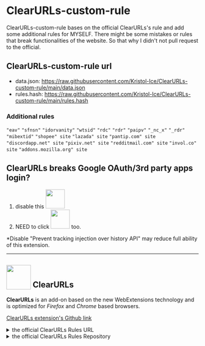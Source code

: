 # ClearURLs-custom-rule
ClearURLs-custom-rule bases on the official ClearURLs's rule and add some additional rules for MYSELF. There might be some mistakes or rules that break functionalities of the website. So that why I didn't not pull request to the official.

## ClearURLs-custom-rule url
- data.json: https://raw.githubusercontent.com/Kristol-Ice/ClearURLs-custom-rule/main/data.json
- rules.hash: https://raw.githubusercontent.com/Kristol-Ice/ClearURLs-custom-rule/main/rules.hash

### Additional rules
`"eav"`
`"sfnsn"`
`"idorvanity"`
`"wtsid"`
`"rdc"`
`"rdr"`
`"paipv"`
`"_nc_x"`
`"_rdr"`
`"mibextid"`
`"shopee" site`
`"lazada" site`
`"pantip.com" site`
`"discordapp.net" site`
`"pixiv.net" site`
`"redditmail.com" site`
`"invol.co" site`
`"addons.mozilla.org" site`

## ClearURLs breaks Google OAuth/3rd party apps login?
1. disable this <img src="https://github.com/Kristol-Ice/ClearURLs-custom-rules/assets/134151822/9f9a822b-ae7d-4702-9f5e-a231caf65ca8" height="50x">
2. NEED to click <img src="https://github.com/Kristol-Ice/ClearURLs-custom-rules/assets/134151822/e08e0f4c-017a-42e5-9abb-8ea2c553466e" height="50px"> too.

*Disable "Prevent tracking injection over history API" may reduce full ability of this extension.

---

## <sub><img src="https://gitlab.com/ClearURLs/ClearUrls/raw/master/img/clearurls.svg" width="64px" height="64px"></sub> ClearURLs
**ClearURLs** is an add-on based on the new WebExtensions technology and is optimized for *Firefox* and *Chrome* based browsers.

[ClearURLs extension's Github link](https://github.com/ClearURLs/Addon)

<details>
    <summary>the official ClearURLs Rules URL</summary>
    https://rules2.clearurls.xyz/data.minify.json or https://gitlab.com/ClearURLs/rules/-/blob/master/data.min.json
</details>
<details>
    <summary>the official ClearURLs Rules Repository</summary>
    https://github.com/ClearURLs/Rules or https://gitlab.com/ClearURLs/rules
</details>